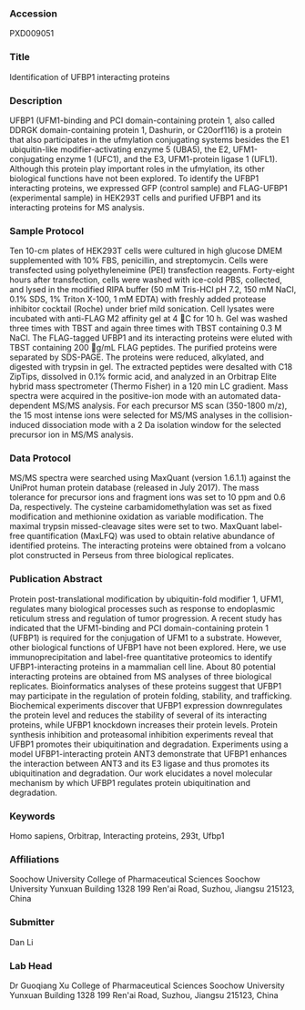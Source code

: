 ### Accession
PXD009051

### Title
Identification of UFBP1 interacting proteins

### Description
UFBP1 (UFM1-binding and PCI domain-containing protein 1, also called DDRGK domain-containing protein 1, Dashurin, or C20orf116) is a protein that also participates in the ufmylation conjugating systems besides the E1 ubiquitin-like modifier-activating enzyme 5 (UBA5), the E2, UFM1-conjugating enzyme 1 (UFC1), and the E3, UFM1-protein ligase 1 (UFL1). Although this protein play important roles in the ufmylation, its other biological functions have not been explored. To identify the UFBP1 interacting proteins, we expressed GFP (control sample) and FLAG-UFBP1 (experimental sample) in HEK293T cells and purified UFBP1 and its interacting proteins for MS analysis.

### Sample Protocol
Ten 10-cm plates of HEK293T cells were cultured in high glucose DMEM supplemented with 10% FBS, penicillin, and streptomycin. Cells were transfected using polyethyleneimine (PEI) transfection reagents. Forty-eight hours after transfection, cells were washed with ice-cold PBS, collected, and lysed in the modified RIPA buffer (50 mM Tris-HCl pH 7.2, 150 mM NaCl, 0.1% SDS, 1% Triton X-100, 1 mM EDTA) with freshly added protease inhibitor cocktail (Roche) under brief mild sonication. Cell lysates were incubated with anti-FLAG M2 affinity gel at 4 C for 10 h. Gel was washed three times with TBST and again three times with TBST containing 0.3 M NaCl. The FLAG-tagged UFBP1 and its interacting proteins were eluted with TBST containing 200 g/mL FLAG peptides. The purified proteins were separated by SDS-PAGE. The proteins were reduced, alkylated, and digested with trypsin in gel. The extracted peptides were desalted with C18 ZipTips, dissolved in 0.1% formic acid, and analyzed in an Orbitrap Elite hybrid mass spectrometer (Thermo Fisher) in a 120 min LC gradient. Mass spectra were acquired in the positive-ion mode with an automated data-dependent MS/MS analysis. For each precursor MS scan (350-1800 m/z), the 15 most intense ions were selected for MS/MS analyses in the collision-induced dissociation mode with a 2 Da isolation window for the selected precursor ion in MS/MS analysis.

### Data Protocol
MS/MS spectra were searched using MaxQuant (version 1.6.1.1) against the UniProt human protein database (released in July 2017). The mass tolerance for precursor ions and fragment ions was set to 10 ppm and 0.6 Da, respectively. The cysteine carbamidomethylation was set as fixed modification and methionine oxidation as variable modification. The maximal trypsin missed-cleavage sites were set to two. MaxQuant label-free quantification (MaxLFQ) was used to obtain relative abundance of identified proteins. The interacting proteins were obtained from a volcano plot constructed in Perseus from three biological replicates.

### Publication Abstract
Protein post-translational modification by ubiquitin-fold modifier 1, UFM1, regulates many biological processes such as response to endoplasmic reticulum stress and regulation of tumor progression. A recent study has indicated that the UFM1-binding and PCI domain-containing protein 1 (UFBP1) is required for the conjugation of UFM1 to a substrate. However, other biological functions of UFBP1 have not been explored. Here, we use immunoprecipitation and label-free quantitative proteomics to identify UFBP1-interacting proteins in a mammalian cell line. About 80 potential interacting proteins are obtained from MS analyses of three biological replicates. Bioinformatics analyses of these proteins suggest that UFBP1 may participate in the regulation of protein folding, stability, and trafficking. Biochemical experiments discover that UFBP1 expression downregulates the protein level and reduces the stability of several of its interacting proteins, while UFBP1 knockdown increases their protein levels. Protein synthesis inhibition and proteasomal inhibition experiments reveal that UFBP1 promotes their ubiquitination and degradation. Experiments using a model UFBP1-interacting protein ANT3 demonstrate that UFBP1 enhances the interaction between ANT3 and its E3 ligase and thus promotes its ubiquitination and degradation. Our work elucidates a novel molecular mechanism by which UFBP1 regulates protein ubiquitination and degradation.

### Keywords
Homo sapiens, Orbitrap, Interacting proteins, 293t, Ufbp1

### Affiliations
Soochow University
College of Pharmaceutical Sciences Soochow University Yunxuan Building 1328 199 Ren'ai Road, Suzhou, Jiangsu 215123, China

### Submitter
Dan Li

### Lab Head
Dr Guoqiang Xu
College of Pharmaceutical Sciences Soochow University Yunxuan Building 1328 199 Ren'ai Road, Suzhou, Jiangsu 215123, China


